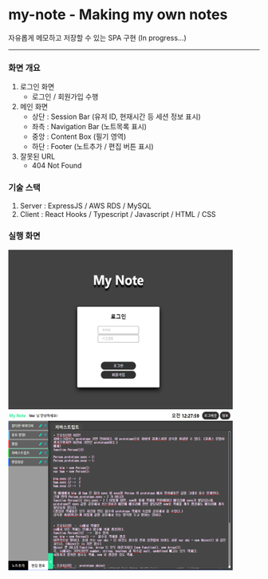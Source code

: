 # my-note - Making my own notes
자유롭게 메모하고 저장할 수 있는 SPA 구현 (In progress...)

***

### 화면 개요
1. 로그인 화면
    - 로그인 / 회원가입 수행
3. 메인 화면
    - 상단 : Session Bar (유저 ID, 현재시간 등 세션 정보 표시)
    - 좌측 : Navigation Bar (노트목록 표시)
    - 중앙 : Content Box (필기 영역)
    - 하단 : Footer (노트추가 / 편집 버튼 표시)
4. 잘못된 URL
    - 404 Not Found


### 기술 스택
1. Server : ExpressJS / AWS RDS / MySQL
2. Client : React Hooks / Typescript / Javascript / HTML / CSS 

### 실행 화면
<div>
    <img src="https://github.com/kks2139/my-note/blob/main/readme_img/mynote_login.PNG" width="450px" height="320px"/>
    <img src="https://github.com/kks2139/my-note/blob/main/readme_img/mynote_main.PNG" width="450px" height="320px"/>
</div>
